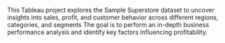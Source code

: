 This Tableau project explores the Sample Superstore dataset to uncover insights into sales, profit, and customer behavior across different regions, categories, and segments
The goal is to perform an in-depth business performance analysis and identify key factors influencing profitability.
